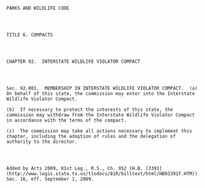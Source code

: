 ﻿
    
    
    	
    					
    
    
    PARKS AND WILDLIFE CODE
    
      
    
    
    TITLE 6. COMPACTS
    
      
    
    
    CHAPTER 92.  INTERSTATE WILDLIFE VIOLATOR COMPACT
    
      
    
    
    Sec. 92.001.  MEMBERSHIP IN INTERSTATE WILDLIFE VIOLATOR COMPACT.  (a)  On behalf of this state, the commission may enter into the Interstate Wildlife Violator Compact.
    
    (b)  If necessary to protect the interests of this state, the commission may withdraw from the Interstate Wildlife Violator Compact in accordance with the terms of the compact.
    
    (c)  The commission may take all actions necessary to implement this chapter, including the adoption of rules and the delegation of authority to the director.
    
    
    
    
    Added by Acts 2009, 81st Leg., R.S., Ch. 952 (H.B. [3391](http://www.legis.state.tx.us/tlodocs/81R/billtext/html/HB03391F.HTM)), Sec. 16, eff. September 1, 2009.
    
    
    
    
    				
